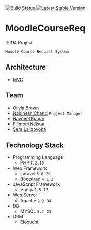 <a href="https://travis-ci.org/laravel/framework"><img src="https://travis-ci.org/laravel/framework.svg" alt="Build Status"></a>
<a href="https://packagist.org/packages/laravel/framework"><img src="https://poser.pugx.org/laravel/framework/v/stable.svg" alt="Latest Stable Version"></a>

# MoodleCourseReq
IS314 Project

`Moodle Course Request System`
## Architecture
   * [MVC](https://blog.pusher.com/laravel-mvc-use/)

## Team
* [Olivia Brown](https://github.com/audreybula)
* [Nabinesh Chand](https://github.com/nabinesh18) `Project Manager`
* [Navneel Kumar](https://github.com/Nav2030)
* [Filimoni Naisua](https://github.com/BillKG)
* [Sera Laliqovoka](https://github.com/Sansaee)

## Technology Stack
* Programming Language
  * PHP `7.2.10`
* Web Framework
  * Laravel `5.8.29`
  * Bootstrap `4.1.3`
* JavaScript Framework
  * Vue.js `2.5.17`
* Web Server
  * Apache `2.2.34`
* DB
   * MYSQL `5.7.23`
* ORM
   * Eloquent
